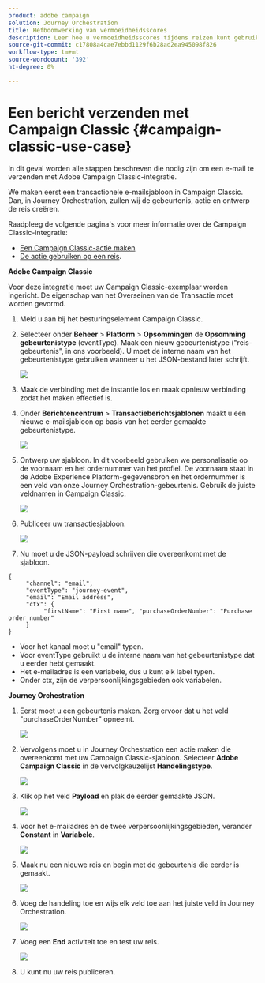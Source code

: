 ```yaml
---
product: adobe campaign
solution: Journey Orchestration
title: Hefboomwerking van vermoeidheidsscores
description: Leer hoe u vermoeidheidsscores tijdens reizen kunt gebruiken
source-git-commit: c17808a4cae7ebbd1129f6b28ad2ea945098f826
workflow-type: tm+mt
source-wordcount: '392'
ht-degree: 0%

---
```



# Een bericht verzenden met Campaign Classic {#campaign-classic-use-case}

In dit geval worden alle stappen beschreven die nodig zijn om een e-mail te verzenden met Adobe Campaign Classic-integratie.

We maken eerst een transactionele e-mailsjabloon in Campaign Classic. Dan, in Journey Orchestration, zullen wij de gebeurtenis, actie en ontwerp de reis creëren.

Raadpleeg de volgende pagina&#39;s voor meer informatie over de Campaign Classic-integratie:

* [Een Campaign Classic-actie maken](../action/acc-action.md)
* [De actie gebruiken op een reis](../building-journeys/using-adobe-campaign-classic.md).

**Adobe Campaign Classic**

Voor deze integratie moet uw Campaign Classic-exemplaar worden ingericht. De eigenschap van het Overseinen van de Transactie moet worden gevormd.

1. Meld u aan bij het besturingselement Campaign Classic.

1. Selecteer onder **Beheer** > **Platform** > **Opsommingen** de **Opsomming gebeurtenistype** (eventType). Maak een nieuw gebeurtenistype (&quot;reis-gebeurtenis&quot;, in ons voorbeeld). U moet de interne naam van het gebeurtenistype gebruiken wanneer u het JSON-bestand later schrijft.

   ![](../assets/accintegration-uc-1.png)

1. Maak de verbinding met de instantie los en maak opnieuw verbinding zodat het maken effectief is.

1. Onder **Berichtencentrum** > **Transactieberichtsjablonen** maakt u een nieuwe e-mailsjabloon op basis van het eerder gemaakte gebeurtenistype.

   ![](../assets/accintegration-uc-2.png)

1. Ontwerp uw sjabloon. In dit voorbeeld gebruiken we personalisatie op de voornaam en het ordernummer van het profiel. De voornaam staat in de Adobe Experience Platform-gegevensbron en het ordernummer is een veld van onze Journey Orchestration-gebeurtenis. Gebruik de juiste veldnamen in Campaign Classic.

   ![](../assets/accintegration-uc-3.png)

1. Publiceer uw transactiesjabloon.

   ![](../assets/accintegration-uc-4.png)

1. Nu moet u de JSON-payload schrijven die overeenkomt met de sjabloon.

```
{
     "channel": "email",
     "eventType": "journey-event",
     "email": "Email address",
     "ctx": {
          "firstName": "First name", "purchaseOrderNumber": "Purchase order number"
     }
}
```

* Voor het kanaal moet u &quot;email&quot; typen.
* Voor eventType gebruikt u de interne naam van het gebeurtenistype dat u eerder hebt gemaakt.
* Het e-mailadres is een variabele, dus u kunt elk label typen.
* Onder ctx, zijn de verpersoonlijkingsgebieden ook variabelen.

**Journey Orchestration**

1. Eerst moet u een gebeurtenis maken. Zorg ervoor dat u het veld &quot;purchaseOrderNumber&quot; opneemt.

   ![](../assets/accintegration-uc-5.png)

1. Vervolgens moet u in Journey Orchestration een actie maken die overeenkomt met uw Campaign Classic-sjabloon. Selecteer **Adobe Campaign Classic** in de vervolgkeuzelijst **Handelingstype**.

   ![](../assets/accintegration-uc-6.png)

1. Klik op het veld **Payload** en plak de eerder gemaakte JSON.

   ![](../assets/accintegration-uc-7.png)

1. Voor het e-mailadres en de twee verpersoonlijkingsgebieden, verander **Constant** in **Variabele**.

   ![](../assets/accintegration-uc-8.png)

1. Maak nu een nieuwe reis en begin met de gebeurtenis die eerder is gemaakt.

   ![](../assets/accintegration-uc-9.png)

1. Voeg de handeling toe en wijs elk veld toe aan het juiste veld in Journey Orchestration.

   ![](../assets/accintegration-uc-10.png)

1. Voeg een **End** activiteit toe en test uw reis.

   ![](../assets/accintegration-uc-11.png)

1. U kunt nu uw reis publiceren.

